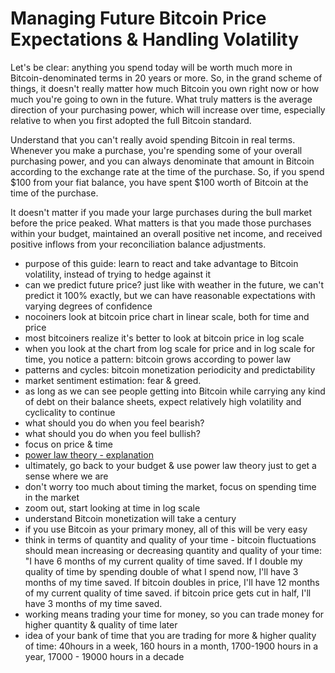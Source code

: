 # Managing Future Bitcoin Price Expectations & Handling Volatility

Let's be clear: anything you spend today will be worth much more in Bitcoin-denominated terms in 20 years or more. So, in the grand scheme of things, it doesn't really matter how much Bitcoin you own right now or how much you're going to own in the future. What truly matters is the average direction of your purchasing power, which will increase over time, especially relative to when you first adopted the full Bitcoin standard.

Understand that you can't really avoid spending Bitcoin in real terms. Whenever you make a purchase, you're spending some of your overall purchasing power, and you can always denominate that amount in Bitcoin according to the exchange rate at the time of the purchase. So, if you spend $100 from your fiat balance, you have spent $100 worth of Bitcoin at the time of the purchase.

It doesn't matter if you made your large purchases during the bull market before the price peaked. What matters is that you made those purchases within your budget, maintained an overall positive net income, and received positive inflows from your reconciliation balance adjustments.

* purpose of this guide: learn to react and take advantage to Bitcoin volatility, instead of trying to hedge against it
* can we predict future price? just like with weather in the future, we can't predict it 100% exactly, but we can have reasonable expectations with varying degrees of confidence
* nocoiners look at bitcoin price chart in linear scale, both for time and price
* most bitcoiners realize it's better to look at bitcoin price in log scale
* when you look at the chart from log scale for price and in log scale for time, you notice a pattern: bitcoin grows according to power law
* patterns and cycles: bitcoin monetization periodicity and predictability
* market sentiment estimation: fear & greed.
* as long as we can see people getting into Bitcoin while carrying any kind of debt on their balance sheets, expect relatively high volatility and cyclicality to continue
* what should you do when you feel bearish?
* what should you do when you feel bullish?
* focus on price & time
* [power law theory - explanation](https://bitcoin.powerlaw.live/)
* ultimately, go back to your budget & use power law theory just to get a sense where we are
* don't worry too much about timing the market, focus on spending time in the market
* zoom out, start looking at time in log scale
* understand Bitcoin monetization will take a century
* if you use Bitcoin as your primary money, all of this will be very easy
* think in terms of quantity and quality of your time - bitcoin fluctuations should mean increasing or decreasing quantity and quality of your time: "I have 6 months of my current quality of time saved. If I double my quality of time by spending double of what I spend now, I'll have 3 months of my time saved. If bitcoin doubles in price, I'll have 12 months of my current quality of time saved. if bitcoin price gets cut in half, I'll have 3 months of my time saved.
* working means trading your time for money, so you can trade money for higher quantity & quality of time later
* idea of your bank of time that you are trading for more & higher quality of time: 40hours in a week, 160 hours in a month, 1700-1900 hours in a year, 17000 - 19000 hours in a decade

